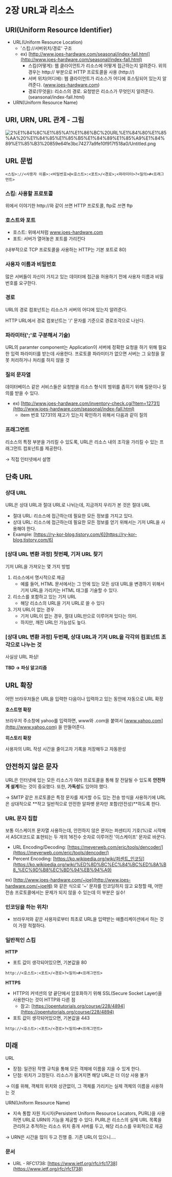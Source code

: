 # 2장 URL과 리소스

## URI(Uniform Resource Identifier)

- URL(Uniform Resource Location)
    - '스킴://서버위치/경로' 구조
    - ex) [http://www.joes-hardware.com/seasonal/index-fall.html](http://www.joes-hardware.com/seasonal/index-fall.html)
        - 스킴(어떻게): 웹 클라이언트가 리소스에 어떻게 접근하는지 알려준다. 위의 경우는 http:// 부분으로 HTTP 프로토콜을 사용 (http://)
        - 서버 위치(어디에): 웹 클라이언트가 리소스가 어디에 호스팅되어 있는지 알려준다. (www.joes-hardware.com)
        - 경로(무엇을): 리소스의 경로. 요청받은 리소스가 무엇인지 알려준다.  (seansonal/index-fall.html)
- URN(Uniform Resource Name)

## URI, URN, URL 관계 - 그림

![2%E1%84%8C%E1%85%A1%E1%86%BC%20URL%E1%84%80%E1%85%AA%20%E1%84%85%E1%85%B5%E1%84%89%E1%85%A9%E1%84%89%E1%85%B3%20859e64fe3bc74277a9fe10f917f518a0/Untitled.png](2%E1%84%8C%E1%85%A1%E1%86%BC%20URL%E1%84%80%E1%85%AA%20%E1%84%85%E1%85%B5%E1%84%89%E1%85%A9%E1%84%89%E1%85%B3%20859e64fe3bc74277a9fe10f917f518a0/Untitled.png)

## URL 문법

```
<스킴>://<사용자 이름>:<비밀번호>@<호스트>:<포트>/<경로>;<파라미터>?<질의>#<프래그먼트>
```

### 스킴: 사용할 프로토콜

위에서 이야기한 http://와 같이 쓰면 HTTP 프로토콜, ftp로 쓰면 ftp

### 호스트와 포트

- 호스트: 위에서처럼 www.joes-hardware.com
- 포트: 서버가 열어놓은 포트를 가리킨다

(내부적으로 TCP 프로토콜을 사용하는 HTTP는 기본 포트로 80)

### 사용자 이름과 비밀번호

많은 서버들이 자신이 가지고 있는 데이터에 접근을 허용하기 전에 사용자 이름과 비밀번호를 요구한다.

### 경로

URL의 경로 컴포넌트는 리소스가 서버의 어디에 있는지 알려준다. 

HTTP URL에서 경로 컴포넌트는 '/' 문자를 기준으로 경로조각으로 나뉜다.

### 파라미터(';'로 구분해서 기술)

URL의 paramter component는 Application이 서버에 정확한 요청을 하기 위해 필요한 입력 파라미터를 받는데 사용한다. 프로토콜 파라미터가 없으면 서버는 그 요청을 잘못 처리하거나 처리를 하지 않을 것

### 질의 문자열

데이터베이스 같은 서비스들은 요청받을 리소스 형식의 범위를 좁히기 위해 질문이나 질의를 받을 수 있다.

- ex) [http://www.joes-hardware.com/inventory-check.cgi?item=12731](http://www.joes-hardware.com/seasonal/index-fall.html)
    - item 번호 12731의 재고가 있는지 확인하기 위해서 다음과 같이 질의

### 프래그먼트

리소스의 특정 부분을 가리킬 수 있도록, URL은 리소스 내의 조각을 가리킬 수 있는 프래그먼트 컴포넌트를 제공한다. 

→ 직접 인터넷에서 설명

## 단축 URL

### 상대 URL

URL은 상대 URL과 절대 URL로 나뉘는데, 지금까지 우리가 본 것은 절대 URL

- 절대 URL: 리소스에 접근하는데 필요한 모든 정보를 가지고 있다.
- 상대 URL: 리소스에 접근하는데 필요한 모든 정보를 얻기 위해서는 기저 URL을 사용해야 한다.
- Example: [https://ry-kor-blog.tistory.com/6](https://ry-kor-blog.tistory.com/6)

### [상대 URL 변환 과정] 첫번째, 기저 URL 찾기

기저 URL을 가져오는 몇 가지 방법

1. 리소스에서 명시적으로 제공
    - 예를 들어, HTML 문서에서는 그 안에 있는 모든 상대 URL을 변경하기 위해서 기저 URL을 가리키는 <BASE> HTML 태그를 기술할 수 있다.
2. 리소스를 포함하고 있는 기저 URL
    - 해당 리소스의 URL을 기저 URL로 쓸 수 있다
3. 기저 URL이 없는 경우
    - 기저 URL이 없는 경우, 절대 URL만으로 이루어져 있다는 의미.
    - 하지만, 깨진 URL인 가능성도 높다.

### [상대 URL 변환 과정] 두번째, 상대 URL과 기저 URL을 각각의 컴포넌트 조각으로 나누는 것

사실상 URL 파싱!

**TBD → 파싱 알고리즘**

## URL 확장

어떤 브라우저들은 URL을 입력한 다음이나 입력하고 있는 동안에 자동으로 URL 확장

**호스트명 확장**

브라우저 주소창에 yahoo를 입력하면, www와 .com을 붙여서 [www.yahoo.com](http://www.yahoo.com) 을 만들어준다.

**히스토리 확장**

사용자의 URL 작성 시간을 줄이고자 기록을 저장해두고 자동완성

## 안전하지 않은 문자

URL은 인터넷에 있는 모든 리소스가 여러 프로토콜을 통해 잘 전달될 수 있도록 **안전하게 설계**하는 것이 중요했다. 또한, **가독성**도 있어야 했다.

→ SMTP 같은 프로토콜은 특정 문자를 제거할 수도 있는 전송 방식을 사용하기에 URL은 상대적으로 **작고 일반적으로 안전한 알파벳 문자만 포함(안전성)**하도록 한다.

### URL 문자 집합

보통 이스케이프 문자열 사용하는데, 안전하지 않은 문자는 퍼센티지 기호(%)로 시작해서 ASCII코드로 표현되는 두 개의 16진수 숫자로 이루어진 '이스케이프' 문자로 바꾼다.

- URL Encoding/Decoding: [https://meyerweb.com/eric/tools/dencoder/](https://meyerweb.com/eric/tools/dencoder/)
- Percent Encoding: [https://ko.wikipedia.org/wiki/퍼센트_인코딩](https://ko.wikipedia.org/wiki/%ED%8D%BC%EC%84%BC%ED%8A%B8_%EC%9D%B8%EC%BD%94%EB%94%A9)

ex) [http://www.joes-hardware.com/~joe](http://www.joes-hardware.com/~joe에) 와 같은 식으로 '~' 문자를 인코딩하지 않고 요청할 때, 어떤 전송 프로토콜에서는 문제가 되지 않을 수 있는데 이 부분은 실수!

### 인코딩을 하는 위치!

- 브라우저와 같은 사용자로부터 최초로 URL을 입력받는 애플리케이션에서 하는 것이 가장 적절하다.

### 일반적인 스킴

**HTTP**

- 포트 값이 생각되어있으면, 기본값을 80

```
http://<호스트>:<포트>/<경로>?<질의>#<프래그먼트>
```

**HTTPS**

- HTTP의 커넥션의 양 끝단에서 암호화하기 위해 SSL(Secure Socket Layer)을 사용한다는 것이 HTTP와 다른 점
    - 참고: [https://opentutorials.org/course/228/4894](https://opentutorials.org/course/228/4894)
- 포트 값이 생각되어있으면, 기본값을 443

```
http://<호스트>:<포트>/<경로>?<질의>#<프래그먼트>
```

## 미래

URL 

- 장점: 일관된 작명 규칙을 통해 모든 객체에 이름을 지을 수 있게 한다.
- 단점: 위치가 고정된다. 리소스가 옮겨지면 해당 URL은 더 이상 사용 불가

→ 이를 위해, 객체의 위치와 상관없이, 그 객체를 가리키는 실제 객체의 이름을 사용하는 것

URN(Uniform Resource Name)

- 지속 통합 자원 지시자(Persistent Uniform Resource Locators, PURL)을 사용하면 URL로 URN의 기능을 제공할 수 있다. PURL은 리소스의 실제 URL 목록을 관리하고 추적하는 리소스 위치 중개 서버를 두고, 해당 리소스를 우회적으로 제공

→ URN은 시간을 많이 두고 진행 중. 기존 URL이 있으니....

### 문서

- URL - RFC1738: [https://www.ietf.org/rfc/rfc1738](https://www.ietf.org/rfc/rfc1738)